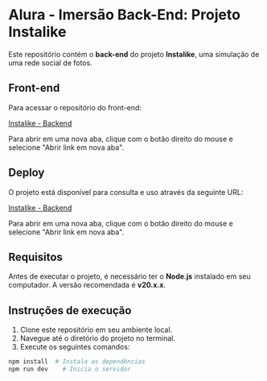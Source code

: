 # Alura - Imersão Back-End: Projeto Instalike

Este repositório contém o **back-end** do projeto **Instalike**, uma simulação de uma rede social de fotos.

## Front-end
Para acessar o repositório do front-end:

[Instalike - Backend](https://github.com/luanabeatrizschroeder/insta-like-main)

Para abrir em uma nova aba, clique com o botão direito do mouse e selecione "Abrir link em nova aba".

## Deploy
O projeto está disponível para consulta e uso através da seguinte URL:

[Instalike - Backend](https://insta-like-backend-388164544144.southamerica-east1.run.app/posts)

Para abrir em uma nova aba, clique com o botão direito do mouse e selecione "Abrir link em nova aba".

## Requisitos
Antes de executar o projeto, é necessário ter o **Node.js** instalado em seu computador. A versão recomendada é **v20.x.x**.

## Instruções de execução
1. Clone este repositório em seu ambiente local.
2. Navegue até o diretório do projeto no terminal.
3. Execute os seguintes comandos:

```bash
npm install  # Instala as dependências
npm run dev    # Inicia o servidor
